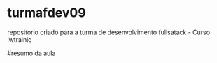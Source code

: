 # turmafdev09
repositorio criado para a turma de desenvolvimento fullsatack - Curso iwtrainig

#resumo da aula

